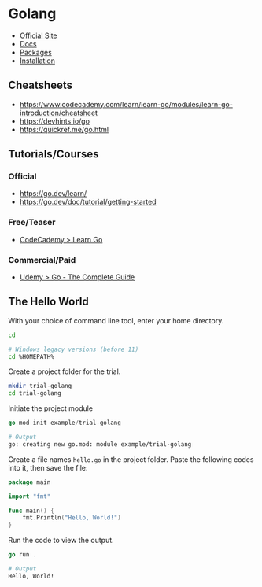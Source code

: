 # Golang

- [Official Site](https://go.dev/)
- [Docs](https://go.dev/doc/)
- [Packages](https://pkg.go.dev/)
- [Installation](https://go.dev/dl/)

## Cheatsheets

- https://www.codecademy.com/learn/learn-go/modules/learn-go-introduction/cheatsheet
- https://devhints.io/go
- https://quickref.me/go.html

## Tutorials/Courses

### Official

- https://go.dev/learn/
- https://go.dev/doc/tutorial/getting-started

### Free/Teaser

- [CodeCademy > Learn Go](https://www.codecademy.com/learn/learn-go)

### Commercial/Paid

- [Udemy > Go - The Complete Guide](https://www.udemy.com/share/109Zo23@q5HJ6wkSZldgjNVe8ytbl_HSAEIU_M0Ds4Mtr7R-ELjLkoOsMAYXaytYar9GPz_M)

## The Hello World

With your choice of command line tool, enter your home directory.

```bash
cd

# Windows legacy versions (before 11)
cd %HOMEPATH%
```

Create a project folder for the trial.

```bash
mkdir trial-golang
cd trial-golang
```

Initiate the project module

```go
go mod init example/trial-golang
```

```bash
# Output
go: creating new go.mod: module example/trial-golang
```

Create a file names `hello.go` in the project folder. Paste the following codes into it, then save the file:

```go
package main

import "fmt"

func main() {
    fmt.Println("Hello, World!")
}
```

Run the code to view the output.

```go
go run .
```

```bash
# Output
Hello, World!
```
